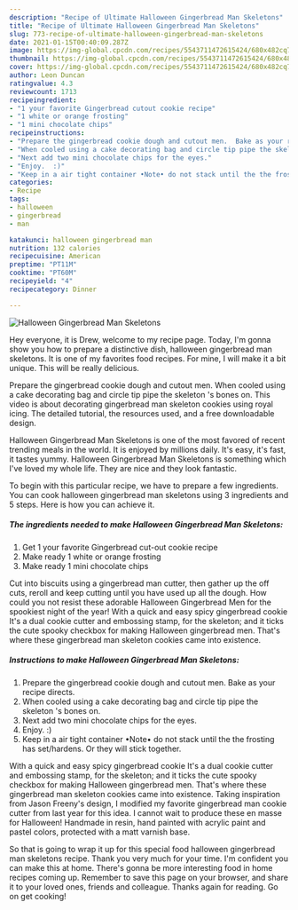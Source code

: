 ```yaml
---
description: "Recipe of Ultimate Halloween Gingerbread Man Skeletons"
title: "Recipe of Ultimate Halloween Gingerbread Man Skeletons"
slug: 773-recipe-of-ultimate-halloween-gingerbread-man-skeletons
date: 2021-01-15T00:40:09.287Z
image: https://img-global.cpcdn.com/recipes/5543711472615424/680x482cq70/halloween-gingerbread-man-skeletons-recipe-main-photo.jpg
thumbnail: https://img-global.cpcdn.com/recipes/5543711472615424/680x482cq70/halloween-gingerbread-man-skeletons-recipe-main-photo.jpg
cover: https://img-global.cpcdn.com/recipes/5543711472615424/680x482cq70/halloween-gingerbread-man-skeletons-recipe-main-photo.jpg
author: Leon Duncan
ratingvalue: 4.3
reviewcount: 1713
recipeingredient:
- "1 your favorite Gingerbread cutout cookie recipe"
- "1 white or orange frosting"
- "1 mini chocolate chips"
recipeinstructions:
- "Prepare the gingerbread cookie dough and cutout men.  Bake as your recipe directs."
- "When cooled using a cake decorating bag and circle tip pipe the skeleton &#39;s bones on."
- "Next add two mini chocolate chips for the eyes."
- "Enjoy.  :)"
- "Keep in a air tight container •Note• do not stack until the the frosting has set/hardens. Or they will stick together."
categories:
- Recipe
tags:
- halloween
- gingerbread
- man

katakunci: halloween gingerbread man 
nutrition: 132 calories
recipecuisine: American
preptime: "PT11M"
cooktime: "PT60M"
recipeyield: "4"
recipecategory: Dinner

---
```



![Halloween Gingerbread Man Skeletons](https://img-global.cpcdn.com/recipes/5543711472615424/680x482cq70/halloween-gingerbread-man-skeletons-recipe-main-photo.jpg)

Hey everyone, it is Drew, welcome to my recipe page. Today, I'm gonna show you how to prepare a distinctive dish, halloween gingerbread man skeletons. It is one of my favorites food recipes. For mine, I will make it a bit unique. This will be really delicious.

Prepare the gingerbread cookie dough and cutout men. When cooled using a cake decorating bag and circle tip pipe the skeleton &#39;s bones on. This video is about decorating gingerbread man skeleton cookies using royal icing. The detailed tutorial, the resources used, and a free downloadable design.

Halloween Gingerbread Man Skeletons is one of the most favored of recent trending meals in the world. It is enjoyed by millions daily. It's easy, it's fast, it tastes yummy. Halloween Gingerbread Man Skeletons is something which I've loved my whole life. They are nice and they look fantastic.


To begin with this particular recipe, we have to prepare a few ingredients. You can cook halloween gingerbread man skeletons using 3 ingredients and 5 steps. Here is how you can achieve it.

<!--inarticleads1-->

##### The ingredients needed to make Halloween Gingerbread Man Skeletons:

1. Get 1 your favorite Gingerbread cut-out cookie recipe
1. Make ready 1 white or orange frosting
1. Make ready 1 mini chocolate chips


Cut into biscuits using a gingerbread man cutter, then gather up the off cuts, reroll and keep cutting until you have used up all the dough. How could you not resist these adorable Halloween Gingerbread Men for the spookiest night of the year! With a quick and easy spicy gingerbread cookie It&#39;s a dual cookie cutter and embossing stamp, for the skeleton; and it ticks the cute spooky checkbox for making Halloween gingerbread men. That&#39;s where these gingerbread man skeleton cookies came into existence. 

<!--inarticleads2-->

##### Instructions to make Halloween Gingerbread Man Skeletons:

1. Prepare the gingerbread cookie dough and cutout men.  Bake as your recipe directs.
1. When cooled using a cake decorating bag and circle tip pipe the skeleton &#39;s bones on.
1. Next add two mini chocolate chips for the eyes.
1. Enjoy.  :)
1. Keep in a air tight container •Note• do not stack until the the frosting has set/hardens. Or they will stick together.


With a quick and easy spicy gingerbread cookie It&#39;s a dual cookie cutter and embossing stamp, for the skeleton; and it ticks the cute spooky checkbox for making Halloween gingerbread men. That&#39;s where these gingerbread man skeleton cookies came into existence. Taking inspiration from Jason Freeny&#39;s design, I modified my favorite gingerbread man cookie cutter from last year for this idea. I cannot wait to produce these en masse for Halloween! Handmade in resin, hand painted with acrylic paint and pastel colors, protected with a matt varnish base. 

So that is going to wrap it up for this special food halloween gingerbread man skeletons recipe. Thank you very much for your time. I'm confident you can make this at home. There's gonna be more interesting food in home recipes coming up. Remember to save this page on your browser, and share it to your loved ones, friends and colleague. Thanks again for reading. Go on get cooking!
